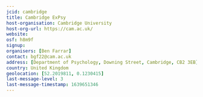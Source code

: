 ```yaml
---
jcid: cambridge
title: Cambridge ExPsy
host-organisation: Cambridge University
host-org-url: https://cam.ac.uk/
website: 
osf: h8m9f
signup:
organisers: [Ben Farrar]
contact: bgf22@cam.ac.uk
address: [Department of Psychology, Downing Street, Cambridge, CB2 3EB]
country: United Kingdom
geolocation: [52.2019811, 0.1230415]
last-message-level: 3
last-message-timestamp: 1639651346
---
```


